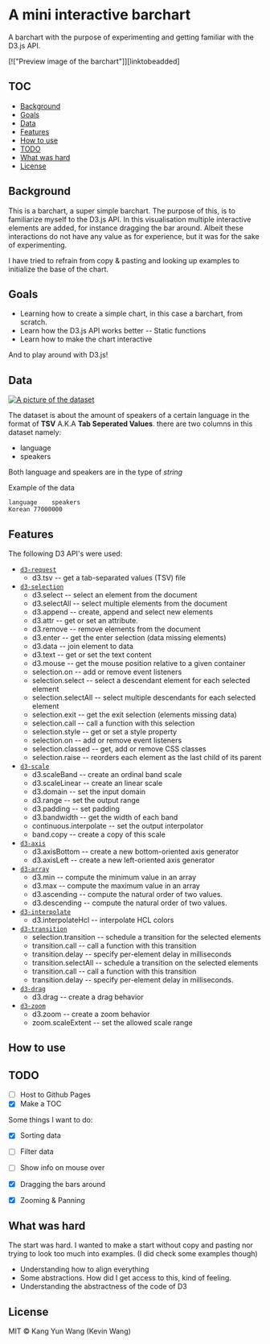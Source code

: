 # A mini interactive barchart 
A barchart with the purpose of experimenting and getting familiar with the D3.js API.

[!["Preview image of the barchart"]][linktobeadded]

## TOC
- [Background](#background)
- [Goals](#goals)
- [Data](#data)
- [Features](#features)
- [How to use](#how-to-use)
- [TODO](#todo)
- [What was hard](#what-was-hard)
- [License](#license)

## Background
This is a barchart, a super simple barchart. The purpose of this,
is to familiarize myself to the D3.js API. In this visualisation multiple interactive elements are
added, for instance dragging the bar around. Albeit these interactions do not
have any value as for experience, but it was for the sake of experimenting.

I have tried to refrain from copy & pasting and looking up examples to initialize the base of the chart.

## Goals
- Learning how to create a simple chart, in this case a barchart, from scratch.
- Learn how the D3.js API works better -- Static functions
- Learn how to make the chart interactive

And to play around with D3.js!

## Data 
[![A picture of the dataset][dataPrev]][dataPrev]

The dataset is about the amount of speakers of a certain language in the format of **TSV** A.K.A **Tab Seperated Values**.
there are two columns in this dataset namely:
- language
- speakers

Both language and speakers are in the type of *string*

Example of the data
```
language	speakers
Korean 77000000
```

## Features
The following D3 API's were used:
- [`d3-request`](https://github.com/d3/d3-request)
	- d3.tsv -- get a tab-separated values (TSV) file
- [`d3-selection`](https://github.com/d3/d3-selection)
	- d3.select -- select an element from the document
	- d3.selectAll -- select multiple elements from the document
	- d3.append -- create, append and select new elements
	- d3.attr -- get or set an attribute.
	- d3.remove -- remove elements from the document
	- d3.enter -- get the enter selection (data missing elements)
	- d3.data -- join element to data
	- d3.text -- get or set the text content
	- d3.mouse -- get the mouse position relative to a given container
	- selection.on -- add or remove event listeners
	- selection.select -- select a descendant element for each selected element
	- selection.selectAll -- select multiple descendants for each selected element
	- selection.exit -- get the exit selection (elements missing data)
	- selection.call -- call a function with this selection
	- selection.style -- get or set a style property
	- selection.on -- add or remove event listeners
	- selection.classed -- get, add or remove CSS classes
	- selection.raise -- reorders each element as the last child of its parent
- [`d3-scale`](https://github.com/d3/d3-scale)
	- d3.scaleBand --  create an ordinal band scale
	- d3.scaleLinear -- create an linear scale
	- d3.domain -- set the input domain
	- d3.range -- set the output range
	- d3.padding -- set padding
	- d3.bandwidth -- get the width of each band
	- continuous.interpolate -- set the output interpolator
	- band.copy -- create a copy of this scale
- [`d3-axis`](https://github.com/d3/d3-axis)
	- d3.axisBottom -- create a new bottom-oriented axis generator
	- d3.axisLeft -- create a new left-oriented axis generator
- [`d3-array`](https://github.com/d3/d3-array)
	- d3.min -- compute the minimum value in an array 
	- d3.max -- compute the maximum value in an array
	- d3.ascending -- compute the natural order of two values.
	- d3.descending -- compute the natural order of two values.
- [`d3-interpolate`](https://github.com/d3/d3-interpolate)
	- d3.interpolateHcl -- interpolate HCL colors
- [`d3-transition`](https://github.com/d3/d3-interpolate)
	- selection.transition -- schedule a transition for the selected elements
	- transition.call -- call a function with this transition
	- transition.delay -- specify per-element delay in milliseconds
	- transition.selectAll -- schedule a transition on the selected elements
	- transition.call -- call a function with this transition
	- transition.delay -- specify per-element delay in milliseconds.
- [`d3-drag`](https://github.com/d3/d3-drag)
	- d3.drag -- create a drag behavior
- [`d3-zoom`](https://github.com/d3/d3-zoom)
	- d3.zoom -- create a zoom behavior
	- zoom.scaleExtent -- set the allowed scale range

## How to use


## TODO
- [ ] Host to Github Pages
- [x] Make a TOC

Some things I want to do:
- [x] Sorting data
- [ ] Filter data
- [ ] Show info on mouse over
- [x] Dragging the bars around
- [x] Zooming & Panning


## What was hard
The start was hard. I wanted to make a start without copy and pasting nor trying to look too much into examples. (I did check some examples though)
- Understanding how to align everything
- Some abstractions. How did I get access to this, kind of feeling.
- Understanding the abstractness of the code of D3


## License
MIT © Kang Yun Wang (Kevin Wang)

[dataPrev]: https://github.com/kyunwang/fe3-assessment-1/tree/master/images/dataShot.png
